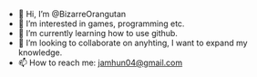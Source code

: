 - 👋 Hi, I’m @BizarreOrangutan
- 👀 I’m interested in games, programming etc.
- 🌱 I’m currently learning how to use github.
- 💞️ I’m looking to collaborate on anyhting, I want to expand my knowledge.
- 📫 How to reach me: jamhun04@gmail.com

<!---
BizarreOrangutan/BizarreOrangutan is a ✨ special ✨ repository because its `README.md` (this file) appears on your GitHub profile.
You can click the Preview link to take a look at your changes.
--->
